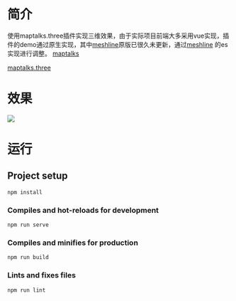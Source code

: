 # 简介
使用maptalks.three插件实现三维效果，由于实际项目前端大多采用vue实现，插件的demo通过原生实现，其中[meshline](https://github.com/spite/THREE.MeshLine)原版已很久未更新，通过[meshline](https://github.com/utsuboco/THREE.MeshLine) 的es实现进行调整。
[maptalks](https://github.com/maptalks/maptalks.js) 

[maptalks.three](https://github.com/maptalks/maptalks.three)
# 效果

![](http:qiniu.hanxi.site/images/20220221161445.png)

# 运行

## Project setup
```
npm install
```

### Compiles and hot-reloads for development
```
npm run serve
```

### Compiles and minifies for production
```
npm run build
```

### Lints and fixes files
```
npm run lint
```
